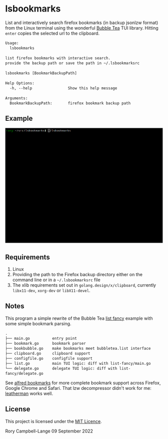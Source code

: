 # lsbookmarks

List and interactively search firefox bookmarks (in backup jsonlzw
format) from the Linux terminal using the wonderful
[Bubble Tea](https://github.com/charmbracelet/bubbletea) TUI library.
Hitting `enter` copies the selected url to the clipboard.

	Usage:
	  lsbookmarks 

	list firefox bookmarks with interactive search.
	provide the backup path or save the path in ~/.lsbookmarksrc

	lsbookmarks [BookmarkBackupPath]

	Help Options:
	  -h, --help                Show this help message

	Arguments:
	  BookmarkBackupPath:       firefox bookmark backup path

## Example

![lsbookmarks](lsbookmarks.gif)

## Requirements

1. Linux
2. Providing the path to the Firefox backup directory either on the
   command line or in a `~/.lsbookmarksrc` file
3. The xlib requirements set out in `golang.design/x/clipboard`,
   currently `libx11-dev`, `xorg-dev` or `libX11-devel`.

## Notes

This program a simple rewrite of the Bubble Tea [list
fancy](https://github.com/charmbracelet/bubbletea/tree/master/examples/list-fancy)
example with some simple bookmark parsing.

	.
	├── main.go          entry point
	├── bookmark.go      bookmark parser
	├── bookbubble.go    make bookmarks meet bubbletea.list interface
	├── clipboard.go     clipboard support
	├── configfile.go    configfile support
	├── list.go          main TUI logic: diff with list-fancy/main.go
	└── delegate.go      delegate TUI logic: diff with list-fancy/delegate.go

See [alfred bookmarks](https://github.com/konoui/alfred-bookmarks) for
more complete bookmark support across Firefox, Google Chrome and Safari.
That lzw decompressor didn't work for me:
[leatherman](https://github.com/frioux/leatherman/tree/main/pkg/mozlz4)
works well.

## License

This project is licensed under the [MIT Licence](LICENCE).

Rory Campbell-Lange 09 September 2022
